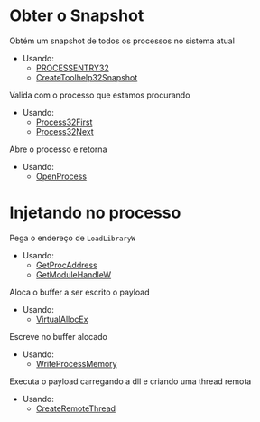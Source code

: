 # Obter o Snapshot
Obtém um snapshot de todos os processos no sistema atual
- Usando: 
	- [PROCESSENTRY32](https://learn.microsoft.com/en-us/windows/win32/api/tlhelp32/ns-tlhelp32-processentry32) 
	- [CreateToolhelp32Snapshot](https://learn.microsoft.com/en-us/windows/win32/api/tlhelp32/nf-tlhelp32-createtoolhelp32snapshot)

 
Valida com o processo que estamos procurando
- Usando: 
	- [Process32First](https://learn.microsoft.com/en-us/windows/win32/api/tlhelp32/nf-tlhelp32-process32first)
	- [Process32Next](https://learn.microsoft.com/en-us/windows/win32/api/tlhelp32/nf-tlhelp32-process32next)

 
Abre o processo e retorna
- Usando:
	- [OpenProcess](https://learn.microsoft.com/en-us/windows/win32/api/processthreadsapi/nf-processthreadsapi-openprocess)

# Injetando no processo
Pega o endereço de `LoadLibraryW`
- Usando: 
	- [GetProcAddress](https://learn.microsoft.com/en-us/windows/win32/api/libloaderapi/nf-libloaderapi-getprocaddress)
	- [GetModuleHandleW](https://learn.microsoft.com/en-us/windows/win32/api/libloaderapi/nf-libloaderapi-getmodulehandlew)

 
Aloca o buffer a ser escrito o payload
- Usando:
	- [VirtualAllocEx](https://learn.microsoft.com/en-us/windows/win32/api/memoryapi/nf-memoryapi-virtualallocex)

 
Escreve no buffer alocado
- Usando:
	- [WriteProcessMemory](https://learn.microsoft.com/en-us/windows/win32/api/memoryapi/nf-memoryapi-writeprocessmemory)

 
Executa o payload carregando a dll e criando uma thread remota
- Usando:
	- [CreateRemoteThread](https://learn.microsoft.com/en-us/windows/win32/api/processthreadsapi/nf-processthreadsapi-createremotethread)
